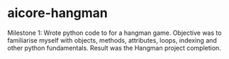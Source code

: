 # aicore-hangman

Milestone 1:
Wrote python code to for a hangman game. Objective was to familiarise myself with objects, methods, attributes, loops, indexing and other python fundamentals.
Result was the Hangman project completion.
